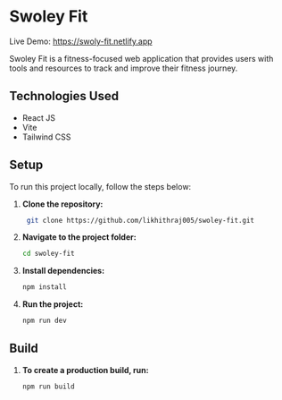 # Swoley Fit

Live Demo: https://swoly-fit.netlify.app

Swoley Fit is a fitness-focused web application that provides users with tools and resources to track and improve their fitness journey.

## Technologies Used

- React JS
- Vite
- Tailwind CSS

## Setup

To run this project locally, follow the steps below:

1. **Clone the repository:**

   ```bash
    git clone https://github.com/likhithraj005/swoley-fit.git

2. **Navigate to the project folder:**

   ```bash
   cd swoley-fit

3. **Install dependencies:**

   ```bash
   npm install

4. **Run the project:**

   ```bash
   npm run dev

## Build

1. **To create a production build, run:**

   ```bash
   npm run build
